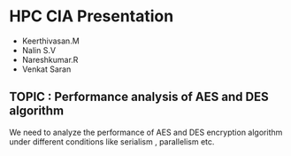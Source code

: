 # HPC CIA Presentation
- Keerthivasan.M
- Nalin S.V
- Nareshkumar.R
- Venkat Saran
## TOPIC : Performance analysis of AES and DES algorithm

We need to analyze the performance of AES and DES encryption algorithm under different conditions like serialism , parallelism etc.